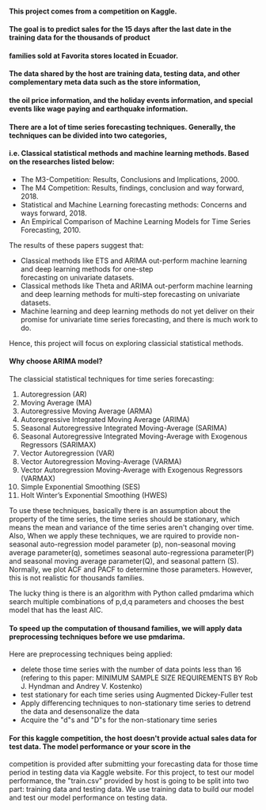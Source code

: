 
#### This project comes from a competition on Kaggle. 
#### The goal is to predict sales for the 15 days after the last date in the training data for the thousands of product 
####  families sold at Favorita stores located in Ecuador.
#### The data shared by the host are training data, testing data, and other complementary meta data such as the store information, 
####  the oil price information, and the holiday events information, and special events like wage paying and earthquake information.



#### There are a lot of time series forecasting techniques. Generally, the techniques can be divided into two categories, 
#### i.e. Classical statistical methods and machine learning methods. Based on the researches listed below:
* The M3-Competition: Results, Conclusions and Implications, 2000.
* The M4 Competition: Results, findings, conclusion and way forward, 2018.
* Statistical and Machine Learning forecasting methods: Concerns and ways forward, 2018.
* An Empirical Comparison of Machine Learning Models for Time Series Forecasting, 2010.

The results of these papers suggest that:
* Classical methods like ETS and ARIMA out-perform machine learning and deep learning methods for one-step  
  forecasting on univariate datasets.
* Classical methods like Theta and ARIMA out-perform machine learning and deep learning methods for multi-step 
  forecasting on univariate datasets.
* Machine learning and deep learning methods do not yet deliver on their promise for univariate time series 
  forecasting, and there is much work to do.

Hence, this project will focus on exploring classicial statistical methods.

#### Why choose ARIMA model?
The classicial statistical techniques for time series forecasting:
1. Autoregression (AR)
2. Moving Average (MA)
3. Autoregressive Moving Average (ARMA)
4. Autoregressive Integrated Moving Average (ARIMA)
5. Seasonal Autoregressive Integrated Moving-Average (SARIMA)
6. Seasonal Autoregressive Integrated Moving-Average with Exogenous Regressors (SARIMAX)
7. Vector Autoregression (VAR)
8. Vector Autoregression Moving-Average (VARMA)
9. Vector Autoregression Moving-Average with Exogenous Regressors (VARMAX)
10. Simple Exponential Smoothing (SES)
11. Holt Winter’s Exponential Smoothing (HWES)

To use these techniques, basically there is an assumption about the property of the time series, the time series should be stationary, 
which means the mean and variance of the time series aren't changing over time. Also, When we apply these techniques, we are rquired 
to provide non-seasonal auto-regression model parameter (p), non-seasonal moving average parameter(q), sometimes seasonal auto-regressiona 
parameter(P) and seasonal moving average parameter(Q), and seasonal pattern (S).
Normally, we plot ACF and PACF to determine those parameters. However, this is not realistic for thousands families.

The lucky thing is there is an algorithm with Python called pmdarima which search multiple combinations of p,d,q parameters and chooses the 
best model that has the least AIC.

#### To speed up the computation of thousand families, we will apply data preprocessing techniques before we use pmdarima. 
Here are preprocessing techniques being applied:

* delete those time series with the number of data points less than 16 (refering to this paper: MINIMUM SAMPLE SIZE REQUIREMENTS 
  BY Rob J. Hyndman and Andrey V. Kostenko)
* test stationary for each time series using Augmented Dickey-Fuller test
* Apply differencing techniques to non-stationary time series to detrend the data and desensonalize the data
* Acquire the "d"s and "D"s for the non-stationary time series

#### For this kaggle competition, the host doesn't provide actual sales data for test data. The model performance or your score in the 
competition is provided after submitting your forecasting data for those time period in testing data via Kaggle website. For this project, 
to test our model performance, the "train.csv" provided by host is going to be split into two part: training data and testing data. We use 
training data to build our model and test our model performance on testing data.
